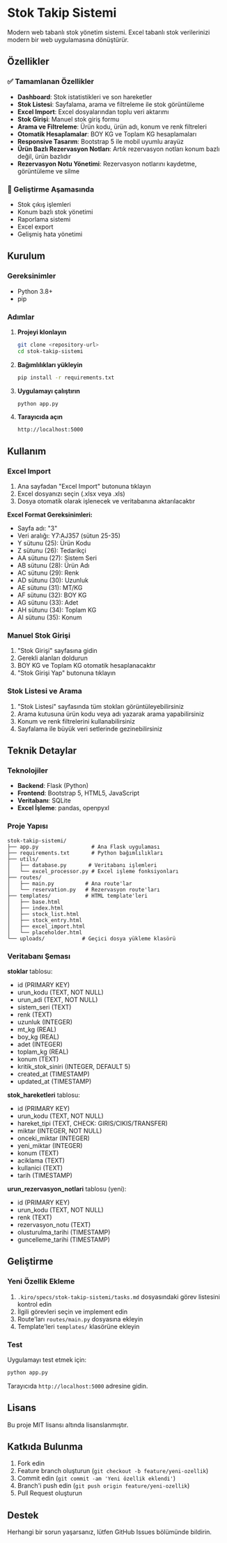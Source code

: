 # Stok Takip Sistemi

Modern web tabanlı stok yönetim sistemi. Excel tabanlı stok verilerinizi modern bir web uygulamasına dönüştürür.

## Özellikler

### ✅ Tamamlanan Özellikler

- **Dashboard**: Stok istatistikleri ve son hareketler
- **Stok Listesi**: Sayfalama, arama ve filtreleme ile stok görüntüleme
- **Excel Import**: Excel dosyalarından toplu veri aktarımı
- **Stok Girişi**: Manuel stok giriş formu
- **Arama ve Filtreleme**: Ürün kodu, ürün adı, konum ve renk filtreleri
- **Otomatik Hesaplamalar**: BOY KG ve Toplam KG hesaplamaları
- **Responsive Tasarım**: Bootstrap 5 ile mobil uyumlu arayüz
- **Ürün Bazlı Rezervasyon Notları**: Artık rezervasyon notları konum bazlı değil, ürün bazlıdır
- **Rezervasyon Notu Yönetimi**: Rezervasyon notlarını kaydetme, görüntüleme ve silme

### 🚧 Geliştirme Aşamasında

- Stok çıkış işlemleri
- Konum bazlı stok yönetimi
- Raporlama sistemi
- Excel export
- Gelişmiş hata yönetimi

## Kurulum

### Gereksinimler

- Python 3.8+
- pip

### Adımlar

1. **Projeyi klonlayın**
   ```bash
   git clone <repository-url>
   cd stok-takip-sistemi
   ```

2. **Bağımlılıkları yükleyin**
   ```bash
   pip install -r requirements.txt
   ```

3. **Uygulamayı çalıştırın**
   ```bash
   python app.py
   ```

4. **Tarayıcıda açın**
   ```
   http://localhost:5000
   ```

## Kullanım

### Excel Import

1. Ana sayfadan "Excel Import" butonuna tıklayın
2. Excel dosyanızı seçin (.xlsx veya .xls)
3. Dosya otomatik olarak işlenecek ve veritabanına aktarılacaktır

**Excel Format Gereksinimleri:**
- Sayfa adı: "3"
- Veri aralığı: Y7:AJ357 (sütun 25-35)
- Y sütunu (25): Ürün Kodu
- Z sütunu (26): Tedarikçi
- AA sütunu (27): Sistem Seri
- AB sütunu (28): Ürün Adı
- AC sütunu (29): Renk
- AD sütunu (30): Uzunluk
- AE sütunu (31): MT/KG
- AF sütunu (32): BOY KG
- AG sütunu (33): Adet
- AH sütunu (34): Toplam KG
- AI sütunu (35): Konum

### Manuel Stok Girişi

1. "Stok Girişi" sayfasına gidin
2. Gerekli alanları doldurun
3. BOY KG ve Toplam KG otomatik hesaplanacaktır
4. "Stok Girişi Yap" butonuna tıklayın

### Stok Listesi ve Arama

1. "Stok Listesi" sayfasında tüm stokları görüntüleyebilirsiniz
2. Arama kutusuna ürün kodu veya adı yazarak arama yapabilirsiniz
3. Konum ve renk filtrelerini kullanabilirsiniz
4. Sayfalama ile büyük veri setlerinde gezinebilirsiniz

## Teknik Detaylar

### Teknolojiler

- **Backend**: Flask (Python)
- **Frontend**: Bootstrap 5, HTML5, JavaScript
- **Veritabanı**: SQLite
- **Excel İşleme**: pandas, openpyxl

### Proje Yapısı

```
stok-takip-sistemi/
├── app.py                 # Ana Flask uygulaması
├── requirements.txt       # Python bağımlılıkları
├── utils/
│   ├── database.py       # Veritabanı işlemleri
│   └── excel_processor.py # Excel işleme fonksiyonları
├── routes/
│   ├── main.py          # Ana route'lar
│   └── reservation.py   # Rezervasyon route'ları
├── templates/           # HTML template'leri
│   ├── base.html
│   ├── index.html
│   ├── stock_list.html
│   ├── stock_entry.html
│   ├── excel_import.html
│   └── placeholder.html
└── uploads/            # Geçici dosya yükleme klasörü
```

### Veritabanı Şeması

**stoklar** tablosu:
- id (PRIMARY KEY)
- urun_kodu (TEXT, NOT NULL)
- urun_adi (TEXT, NOT NULL)
- sistem_seri (TEXT)
- renk (TEXT)
- uzunluk (INTEGER)
- mt_kg (REAL)
- boy_kg (REAL)
- adet (INTEGER)
- toplam_kg (REAL)
- konum (TEXT)
- kritik_stok_siniri (INTEGER, DEFAULT 5)
- created_at (TIMESTAMP)
- updated_at (TIMESTAMP)

**stok_hareketleri** tablosu:
- id (PRIMARY KEY)
- urun_kodu (TEXT, NOT NULL)
- hareket_tipi (TEXT, CHECK: GIRIS/CIKIS/TRANSFER)
- miktar (INTEGER, NOT NULL)
- onceki_miktar (INTEGER)
- yeni_miktar (INTEGER)
- konum (TEXT)
- aciklama (TEXT)
- kullanici (TEXT)
- tarih (TIMESTAMP)

**urun_rezervasyon_notlari** tablosu (yeni):
- id (PRIMARY KEY)
- urun_kodu (TEXT, NOT NULL)
- renk (TEXT)
- rezervasyon_notu (TEXT)
- olusturulma_tarihi (TIMESTAMP)
- guncelleme_tarihi (TIMESTAMP)

## Geliştirme

### Yeni Özellik Ekleme

1. `.kiro/specs/stok-takip-sistemi/tasks.md` dosyasındaki görev listesini kontrol edin
2. İlgili görevleri seçin ve implement edin
3. Route'ları `routes/main.py` dosyasına ekleyin
4. Template'leri `templates/` klasörüne ekleyin

### Test

Uygulamayı test etmek için:

```bash
python app.py
```

Tarayıcıda `http://localhost:5000` adresine gidin.

## Lisans

Bu proje MIT lisansı altında lisanslanmıştır.

## Katkıda Bulunma

1. Fork edin
2. Feature branch oluşturun (`git checkout -b feature/yeni-ozellik`)
3. Commit edin (`git commit -am 'Yeni özellik eklendi'`)
4. Branch'i push edin (`git push origin feature/yeni-ozellik`)
5. Pull Request oluşturun

## Destek

Herhangi bir sorun yaşarsanız, lütfen GitHub Issues bölümünde bildirin.